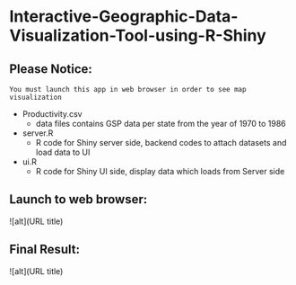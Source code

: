 # Interactive-Geographic-Data-Visualization-Tool-using-R-Shiny

## Please Notice:
    You must launch this app in web browser in order to see map visualization

* Productivity.csv 
    * data files contains GSP data per state from the year of 1970 to 1986
* server.R  
    * R code for Shiny server side, backend codes to attach datasets and load data to UI
* ui.R
    * R code for Shiny UI side, display data which loads from Server side
    
## Launch to web browser:
![alt](URL title)

## Final Result:
![alt](URL title)
